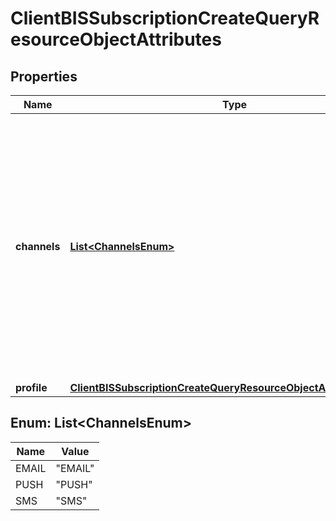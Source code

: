 # ClientBISSubscriptionCreateQueryResourceObjectAttributes

## Properties
Name | Type | Description | Notes
------------ | ------------- | ------------- | -------------
**channels** | [**List&lt;ChannelsEnum&gt;**](#List&lt;ChannelsEnum&gt;) | The channel(s) through which the profile would like to receive the back in stock notification. This can be leveraged within a back in stock flow to notify the subscriber through their preferred channel(s). | 
**profile** | [**ClientBISSubscriptionCreateQueryResourceObjectAttributesProfile**](ClientBISSubscriptionCreateQueryResourceObjectAttributesProfile.md) |  | 

<a name="List<ChannelsEnum>"></a>
## Enum: List&lt;ChannelsEnum&gt;
Name | Value
---- | -----
EMAIL | &quot;EMAIL&quot;
PUSH | &quot;PUSH&quot;
SMS | &quot;SMS&quot;
